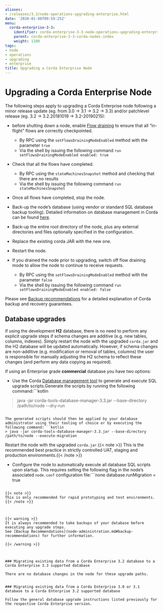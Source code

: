 ```yaml
---
aliases:
- /releases/3.3/node-operations-upgrading-enterprise.html
date: '2020-01-08T09:59:25Z'
menu:
  corda-enterprise-3-3:
    identifier: corda-enterprise-3-3-node-operations-upgrading-enterprise
    parent: corda-enterprise-3-3-corda-nodes-index
    weight: 1100
tags:
- node
- operations
- upgrading
- enterprise
title: Upgrading a Corda Enterprise Node
---
```



# Upgrading a Corda Enterprise Node

The following steps apply to upgrading a Corda Enterprise node following a minor release update (eg. from 3.0 -> 3.1 -> 3.2 -> 3.3)
and/or patchlevel release (eg. 3.2 -> 3.2.20181019 -> 3.2-20190215):


* before shutting down a node, enable [Flow draining](upgrading-cordapps.md#upgrading-cordapps-flow-drains) to ensure that all “in-flight” flows are correctly checkpointed.
    * By RPC using the `setFlowsDrainingModeEnabled` method with the parameter `true`
    * Via the shell by issuing the following command `run setFlowsDrainingModeEnabled enabled: true`


* Check that all the flows have completed.
    * By RPC using the `stateMachinesSnapshot` method and checking that there are no results
    * Via the shell by issuing the following command `run stateMachinesSnapshot`


* Once all flows have completed, stop the node.
* Back-up the node’s database (using vendor or standard SQL database backup tooling).
Detailed information on database management in Corda can be found [here](database-management.md).
* Back-up the entire root directory of the node, plus any external directories and files optionally specified in the configuration.
* Replace the existing corda JAR with the new one.
* Restart the node.
* If you drained the node prior to upgrading, switch off flow draining mode to allow the node to continue to receive requests.
    * By RPC using the `setFlowsDrainingModeEnabled` method with the parameter `false`
    * Via the shell by issuing the following command `run setFlowsDrainingModeEnabled enabled: false`



Please see [Backup recommendations](node-administration.md#backup-recommendations) for a detailed explanation of Corda backup and recovery guarantees.


## Database upgrades

If using the development **H2** database, there is no need to perform any explicit upgrade steps if schema changes are additive (e.g. new tables, columns, indexes).
Simply restart the node with the upgraded `corda.jar` and the H2 database will be updated automatically.
However, if schema changes are non-additive (e.g. modification or removal of tables, columns) the user is responsible for manually adjusting
the H2 schema to reflect these changes (and perform any data copying as required).

If using an Enterprise grade **commercial** database you have two options:


* Use the Corda [Database management tool](database-management.md#migration-tool) to generate and execute SQL upgrade scripts.Generate the scripts by running the following command:```kotlin
> java -jar corda-tools-database-manager-3.3.jar --base-directory /path/to/node --dry-run
```

The generated scripts should then be applied by your database administrator using their tooling of choice or by executing the following command:```kotlin
> java -jar corda-tools-database-manager-3.3.jar --base-directory /path/to/node --execute-migration
```

Restart the node with the upgraded `corda.jar`.{{< note >}}
This is the recommended best practice in strictly controlled UAT, staging and production environments.{{< /note >}}

* Configure the node to automatically execute all database SQL scripts upon startup.
This requires setting the following flag in the node’s associated `node.conf` configuration file:```none
database.runMigration = true
```

{{< note >}}
This is only recommended for rapid prototyping and test environments.{{< /note >}}



{{< warning >}}
It is always recommended to take backups of your database before executing any upgrade steps.
See [Backup Recommendations](node-administration.md#backup-recommendations) for further information.

{{< /warning >}}



### Migrating existing data from a Corda Enterprise 3.2 database to a Corda Enterprise 3.3 supported database

There are no database changes in the node for these upgrade paths.


### Migrating existing data from a Corda Enterprise 3.0 or 3.1 database to a Corda Enterprise 3.2 supported database

Follow the general database upgrade instructions listed previously for the respective Corda Enterprise version.

